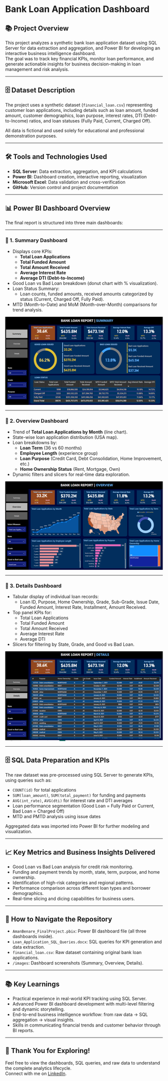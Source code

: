 # Bank Loan Application Dashboard

## 📚 Project Overview

This project analyzes a synthetic bank loan application dataset using SQL Server for data extraction and aggregation, and Power BI for developing an interactive business intelligence dashboard.  
The goal was to track key financial KPIs, monitor loan performance, and generate actionable insights for business decision-making in loan management and risk analysis.

---

## 🗄️ Dataset Description

The project uses a synthetic dataset (`financial_loan.csv`) representing customer loan applications, including details such as loan amount, funded amount, customer demographics, loan purpose, interest rates, DTI (Debt-to-Income) ratios, and loan statuses (Fully Paid, Current, Charged Off).

All data is fictional and used solely for educational and professional demonstration purposes.

---

## 🛠️ Tools and Technologies Used

- **SQL Server**: Data extraction, aggregation, and KPI calculations
- **Power BI**: Dashboard creation, interactive reporting, visualization
- **Microsoft Excel**: Data validation and cross-verification
- **GitHub**: Version control and project documentation

---

## 📊 Power BI Dashboard Overview

The final report is structured into three main dashboards:

---

### 🔵 1. Summary Dashboard

- Displays core KPIs:
  - **Total Loan Applications**
  - **Total Funded Amount**
  - **Total Amount Received**
  - **Average Interest Rate**
  - **Average DTI (Debt-to-Income)**
- Good Loan vs Bad Loan breakdown (donut chart with % visualization).
- Loan Status Summary:
  - Loan counts, funded amounts, received amounts categorized by status (Current, Charged Off, Fully Paid).
- MTD (Month-to-Date) and MoM (Month-over-Month) comparisons for trend analysis.

![Summary Dashboard](images/summary_dashboard.png)

---

### 🔵 2. Overview Dashboard

- Trend of **Total Loan Applications by Month** (line chart).
- State-wise loan application distribution (USA map).
- Loan breakdowns by:
  - **Loan Term** (36 vs 60 months)
  - **Employee Length** (experience group)
  - **Loan Purpose** (Credit Card, Debt Consolidation, Home Improvement, etc.)
  - **Home Ownership Status** (Rent, Mortgage, Own)
- Dynamic filters and slicers for real-time data exploration.

![Overview Dashboard](images/overview_dashboard.png)

---

### 🔵 3. Details Dashboard

- Tabular display of individual loan records:
  - Loan ID, Purpose, Home Ownership, Grade, Sub-Grade, Issue Date, Funded Amount, Interest Rate, Installment, Amount Received.
- Top panel KPIs for:
  - Total Loan Applications
  - Total Funded Amount
  - Total Amount Received
  - Average Interest Rate
  - Average DTI
- Slicers for filtering by State, Grade, and Good vs Bad Loan.

![Details Dashboard](images/details_dashboard.png)

---

## 🗄️ SQL Data Preparation and KPIs

The raw dataset was pre-processed using SQL Server to generate KPIs, using queries such as:

- `COUNT(id)` for total applications
- `SUM(loan_amount)`, `SUM(total_payment)` for funding and payments
- `AVG(int_rate)`, `AVG(dti)` for interest rate and DTI averages
- Loan performance segmentation (Good Loan = Fully Paid or Current, Bad Loan = Charged Off)
- MTD and PMTD analysis using issue dates

Aggregated data was imported into Power BI for further modeling and visualization.

---

## 📈 Key Metrics and Business Insights Delivered

- Good Loan vs Bad Loan analysis for credit risk monitoring.
- Funding and payment trends by month, state, term, purpose, and home ownership.
- Identification of high-risk categories and regional patterns.
- Performance comparison across different loan types and borrower demographics.
- Real-time slicing and dicing capabilities for business users.

---

## 📂 How to Navigate the Repository

- `AmanBenare_FinalProject.pbix`: Power BI dashboard file (all three dashboards inside).
- `Loan_Application_SQL_Queries.docx`: SQL queries for KPI generation and data extraction.
- `financial_loan.csv`: Raw dataset containing original bank loan applications.
- `/images`: Dashboard screenshots (Summary, Overview, Details).

---

## 📚 Key Learnings

- Practical experience in real-world KPI tracking using SQL Server.
- Advanced Power BI dashboard development with multi-level filtering and dynamic storytelling.
- End-to-end business intelligence workflow: from raw data → SQL aggregation → visual insights.
- Skills in communicating financial trends and customer behavior through BI reports.

---

## 🚀 Thank You for Exploring!

Feel free to view the dashboards, SQL queries, and raw data to understand the complete analytics lifecycle.  
Connect with me on [LinkedIn](https://www.linkedin.com/in/aman-benare-7801701bb/).

